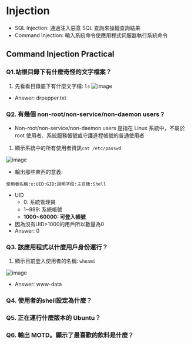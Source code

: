 # Injection
* SQL Injection: 通過注入惡意 SQL 查詢來操縱查詢結果
* Command Injection: 輸入系統命令使應用程式伺服器執行系統命令
## Command Injection Practical
### Q1.站根目錄下有什麼奇怪的文字檔案？
1. 先看看目錄底下有什麼文字檔: ```ls```
![image](https://github.com/user-attachments/assets/36375288-f2eb-450b-bde3-33a14c9eebc9)
* Answer: drpepper.txt
### Q2. 有幾個 non-root/non-service/non-daemon users ?
* Non-root/non-service/non-daemon users 是指在 Linux 系統中，不屬於 root 使用者、系統服務帳號或守護進程帳號的普通使用者
1. 顯示系統中的所有使用者資訊```cat /etc/passwd```

![image](https://github.com/user-attachments/assets/b2d37242-2380-4b0d-a7de-54757865cf4f)
* 輸出那些東西的意義:
```
使用者名稱:x:UID:GID:說明字段:主目錄:Shell
```
* UID
  * 0: 系統管理員
  * 1~999: 系統帳號
  * **1000~60000: 可登入帳號**
* 因為沒有UID>1000的用戶所以數量為0
* Answer: 0
### Q3. 該應用程式以什麼用戶身份運行？
1. 顯示目前登入使用者的名稱: ```whoami```

![image](https://github.com/user-attachments/assets/79d02e53-9351-4032-a332-bcb2fb485f60)
* Answer: www-data
### Q4. 使用者的shell設定為什麼？
### Q5. 正在運行什麼版本的 Ubuntu？
### Q6. 輸出 MOTD。顯示了最喜歡的飲料是什麼？

